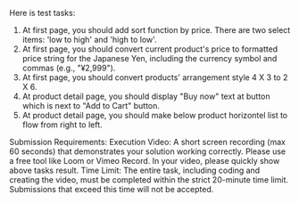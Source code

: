 Here is test tasks:

1) At first page, you should add sort function by price. There are two select items: 'low to high' and 'high to low'.
2) At first page, you should convert current product's price to formatted price string for the Japanese Yen, including the currency symbol and commas (e.g., "¥2,999").
3) At first page, you should convert products' arrangement style 4 X 3 to 2 X 6.
4) At product detail page, you should display "Buy now" text at button which is next to "Add to Cart" button.
5) At product detail page, you should make below product horizontel list to flow from right to left.

Submission Requirements:
	Execution Video: A short screen recording (max 60 seconds) that demonstrates your solution working correctly. Please use a free tool like Loom or Vimeo Record. In your video, please quickly show above tasks result.
Time Limit: The entire task, including coding and creating the video, must be completed within the strict 20-minute time limit. Submissions that exceed this time will not be accepted.